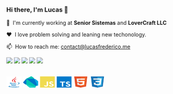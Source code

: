 ### Hi there, I'm Lucas 👋

🔭 &nbsp;I'm currently working at **Senior Sistemas** and **LoverCraft LLC**

❤️ &nbsp;I love problem solving and leaning new techonology.

📫 &nbsp;How to reach me: contact@lucasfrederico.me


![](https://img.shields.io/github/followers/lucasfrederico.svg?style=social&label=Follow&maxAge=2592000)
[![](https://img.shields.io/badge/website-000000?style=for-the-badge&logo=About.me&logoColor=white)](https://lucasfrederico.me)
[![](https://img.shields.io/badge/YouTube-FF0000?style=for-the-badge&logo=youtube&logoColor=white)](https://www.youtube.com/channel/UCx6tLG_bAHW5Ap2DFJI-oQQ)
[![](https://img.shields.io/badge/Instagram-E4405F?style=for-the-badge&logo=instagram&logoColor=white)](https://instagram.com/lucassfrederico)
[![](https://img.shields.io/badge/LinkedIn-0077B5?style=for-the-badge&logo=linkedin&logoColor=white)](https://www.linkedin.com/in/lucassfrederico/)

<div style="display: inline_block"><br>
  <img align="center" alt="Java" height="30" width="40" src="https://raw.githubusercontent.com/devicons/devicon/master/icons/java/java-original.svg">
  <img align="center" alt="Dart" height="30" width="40" src="https://raw.githubusercontent.com/devicons/devicon/master/icons/dart/dart-original.svg">
  <img align="center" alt="JavaScript" height="30" width="40" src="https://raw.githubusercontent.com/devicons/devicon/master/icons/javascript/javascript-plain.svg">
  <img align="center" alt="TypeScript" height="30" width="40" src="https://raw.githubusercontent.com/devicons/devicon/master/icons/typescript/typescript-plain.svg">
  <img align="center" alt="HTML" height="30" width="40" src="https://raw.githubusercontent.com/devicons/devicon/master/icons/html5/html5-original.svg">
  <img align="center" alt="CSS" height="30" width="40" src="https://raw.githubusercontent.com/devicons/devicon/master/icons/css3/css3-original.svg">
</div>
